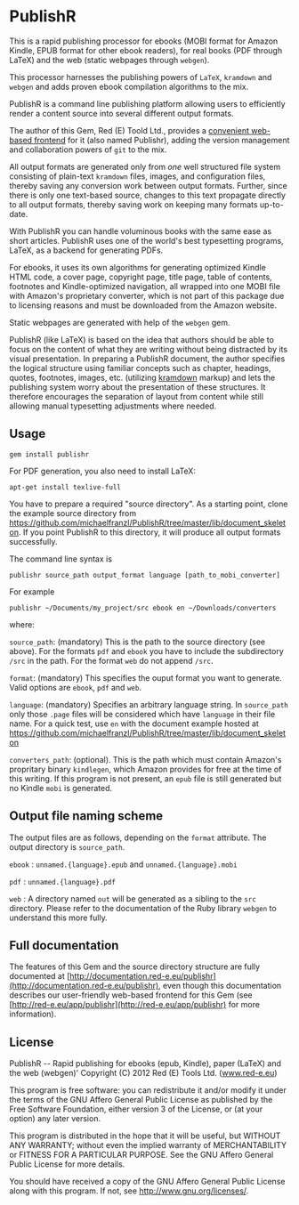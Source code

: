 PublishR
=================

This is a rapid publishing processor for ebooks (MOBI format for Amazon Kindle, EPUB format for other ebook readers), for real books (PDF through LaTeX) and the web (static webpages through `webgen`).

This processor harnesses the publishing powers of `LaTeX`, `kramdown` and `webgen` and adds proven ebook compilation algorithms to the mix.

PublishR is a command line publishing platform allowing users to efficiently render a content source into several different output formats.

The author of this Gem, Red (E) Toold Ltd., provides a [convenient web-based frontend](http://red-e.eu/app/publishr) for it (also named Publishr), adding the version management and collaboration powers of `git` to the mix.

All output formats are generated only from *one* well structured file system consisting of plain-text `kramdown` files, images, and configuration files, thereby saving any conversion work between output formats. Further, since there is only one text-based source, changes to this text propagate directly to all output formats, thereby saving work on keeping many formats up-to-date.

With PublishR you can handle voluminous books with the same ease as short articles. PublishR uses one of the world's best typesetting programs, LaTeX, as a backend for generating PDFs.

For ebooks, it uses its own algorithms for generating optimized Kindle HTML code, a cover page, copyright page, title page, table of contents, footnotes and Kindle-optimized navigation, all wrapped into one MOBI file with Amazon's proprietary converter, which is not part of this package due to licensing reasons and must be downloaded from the Amazon website.

Static webpages are generated with help of the `webgen` gem.

PublishR (like LaTeX) is based on the idea that authors should be able to focus on the content of what they are writing without being distracted by its visual presentation. In preparing a PublishR document, the author specifies the logical structure using familiar concepts such as chapter, headings, quotes, footnotes, images, etc. (utilizing [kramdown](http://kramdown.rubyforge.org/) markup) and lets the publishing system worry about the presentation of these structures. It therefore encourages the separation of layout from content while still allowing manual typesetting adjustments where needed.

Usage
----------

`gem install publishr`

For PDF generation, you also need to install LaTeX:

`apt-get install texlive-full`

You have to prepare a required "source directory". As a starting point, clone the example source directory from https://github.com/michaelfranzl/PublishR/tree/master/lib/document_skeleton. If you point PublishR to this directory, it will produce all output formats successfully.

The command line syntax is

`publishr source_path output_format language [path_to_mobi_converter]`

For example

`publishr ~/Documents/my_project/src ebook en ~/Downloads/converters`

where:

`source_path`: (mandatory) This is the path to the source directory (see above). For the formats `pdf` and `ebook` you have to include the subdirectory `/src` in the path. For the format `web` do not append `/src`.

`format`: (mandatory) This specifies the ouput format you want to generate. Valid options are `ebook`, `pdf` and `web`.

`language`: (mandatory) Specifies an arbitrary language string. In `source_path` only those `.page` files will be considered which have `language` in their file name. For a quick test, use `en` with the document example hosted at https://github.com/michaelfranzl/PublishR/tree/master/lib/document_skeleton

`converters_path`: (optional). This is the path which must contain Amazon's propritary binary `kindlegen`, which Amazon provides for free at the time of this writing. If this program is not present, an `epub` file is still generated but no Kindle `mobi` is generated.
  

Output file naming scheme
------------------

The output files are as follows, depending on the `format` attribute. The output directory is `source_path`.

`ebook`
: `unnamed.{language}.epub` and `unnamed.{language}.mobi`

`pdf`
: `unnamed.{language}.pdf`

`web`
: A directory named `out` will be generated as a sibling to the `src` directory. Please refer to the documentation of the Ruby library `webgen` to understand this more fully.


Full documentation
--------------------------

The features of this Gem and the source directory structure are fully documented at [http://documentation.red-e.eu/publishr](http://documentation.red-e.eu/publishr), even though this documentation describes our user-friendly web-based frontend for this Gem (see [http://red-e.eu/app/publishr](http://red-e.eu/app/publishr) for more information).


License
-------

PublishR -- Rapid publishing for ebooks (epub, Kindle), paper (LaTeX) and the web (webgen)'
Copyright (C) 2012 Red (E) Tools Ltd. (www.red-e.eu)

This program is free software: you can redistribute it and/or modify
it under the terms of the GNU Affero General Public License as
published by the Free Software Foundation, either version 3 of the
License, or (at your option) any later version.

This program is distributed in the hope that it will be useful,
but WITHOUT ANY WARRANTY; without even the implied warranty of
MERCHANTABILITY or FITNESS FOR A PARTICULAR PURPOSE.  See the
GNU Affero General Public License for more details.

You should have received a copy of the GNU Affero General Public License
along with this program.  If not, see <http://www.gnu.org/licenses/>.